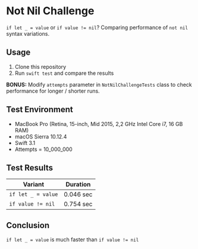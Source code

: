 # Not Nil Challenge

`if let _ = value` or `if value != nil`? Comparing performance of `not nil` syntax variations.


## Usage

1. Clone this repository
2. Run `swift test` and compare the results

**BONUS:** Modify `attempts` parameter in `NotNilChallengeTests` class to check performance for longer / shorter runs.


## Test Environment

- MacBook Pro (Retina, 15-inch, Mid 2015, 2,2 GHz Intel Core i7, 16 GB RAM)
- macOS Sierra 10.12.4
- Swift 3.1
- Attempts = 10_000_000

## Test Results

| Variant            | Duration  |
|--------------------|-----------|
| `if let _ = value` | 0.046 sec |
| `if value != nil`  | 0.754 sec |


## Conclusion

`if let _ = value` is much faster than `if value != nil`
